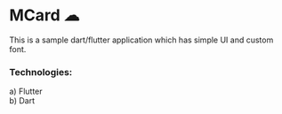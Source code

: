 
# MCard ☁
This is a sample dart/flutter application which has simple UI and custom font.

### Technologies:
a) Flutter</br> 
b) Dart</br>


